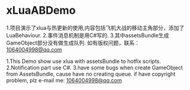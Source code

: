# xLuaABDemo
1.项目演示了xlua与热更新的使用,内容包括飞机大战的移动主角部分，添加了LuaBehaviour.</n>
2.事件消息机制是用C#写的.</n>
3.其中assetsBundle生成GameObject部分没有做生成队列.</n>
如有版权问题，联系：1064004998@qq.com</n>

1.This Demo show use xlua with assetsBundle to hotfix scripts.</n>
2.Notification part use C#.</n>
3.have some bugs when create GameObject from AssetsBundle, cause have no creating queue.</n>
if have copyright problem, plz e-mail me: 1064004998@qq.com</n>
